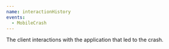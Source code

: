 ```yaml
---
name: interactionHistory
events:
  - MobileCrash
---
```


The client interactions with the application that led to the crash.